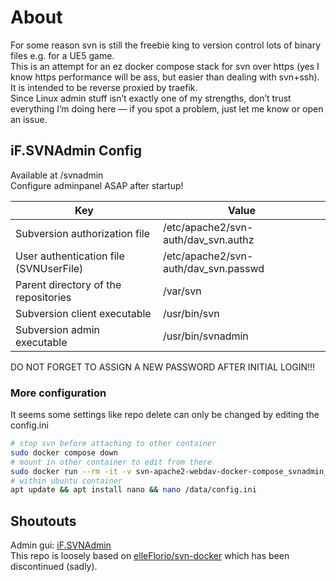 # About

For some reason svn is still the freebie king to version control lots of binary files e.g. for a UE5 game.  
This is an attempt for an ez docker compose stack for svn over https (yes I know https performance will be ass, but easier than dealing with svn+ssh).  
It is intended to be reverse proxied by traefik.  
Since Linux admin stuff isn’t exactly one of my strengths, don’t trust everything I’m doing here — if you spot a problem, just let me know or open an issue.

## iF.SVNAdmin Config

Available at /svnadmin  
Configure adminpanel ASAP after startup!

| Key                                    | Value                                |
| -------------------------------------- | ------------------------------------ |
| Subversion authorization file          | /etc/apache2/svn-auth/dav_svn.authz  |
| User authentication file (SVNUserFile) | /etc/apache2/svn-auth/dav_svn.passwd |
| Parent directory of the repositories   | /var/svn                             |
| Subversion client executable           | /usr/bin/svn                         |
| Subversion admin executable            | /usr/bin/svnadmin                    |

DO NOT FORGET TO ASSIGN A NEW PASSWORD AFTER INITIAL LOGIN!!!

### More configuration

It seems some settings like repo delete can only be changed by editing the config.ini

```bash
# stop svn before attaching to other container
sudo docker compose down
# mount in other container to edit from there
sudo docker run --rm -it -v svn-apache2-webdav-docker-compose_svnadmin_data:/data ubuntu bash
# within ubuntu container
apt update && apt install nano && nano /data/config.ini

```

## Shoutouts

Admin gui: [iF.SVNAdmin](https://github.com/mfreiholz/iF.SVNAdmin)  
This repo is loosely based on [elleFlorio/svn-docker](https://github.com/elleFlorio/svn-docker) which has been discontinued (sadly).
